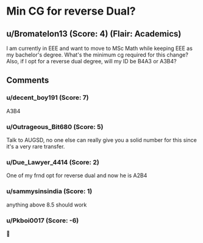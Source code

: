 # Min CG for reverse Dual?
## u/BromateIon13 (Score: 4) (Flair: Academics)
I am currently in EEE and want to move to MSc  Math while keeping EEE as my bachelor's degree. What's the minimum cg required for this change? Also, if I opt for a reverse dual degree, will my ID be B4A3 or A3B4? 


## Comments

### u/decent_boy191 (Score: 7)
A3B4


### u/Outrageous_Bit680 (Score: 5)
Talk to AUGSD, no one else can really give you a solid number for this since it's a very rare transfer.


### u/Due_Lawyer_4414 (Score: 2)
One of my frnd opt for reverse dual and now he is A2B4


### u/sammysinsindia (Score: 1)
anything above 8.5 should work


### u/Pkboi0017 (Score: -6)
🤡




